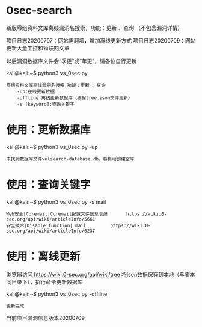 # 0sec-search
新版零组资料文库离线漏洞名搜索，功能：更新 、查询 （不包含漏洞详情）

项目日志20200707：网站需翻墙，增加离线更新方式 
项目日志20200709：网站更新大量工控和物联网文章

以后漏洞数据库文件会“季更”或“年更”，请各位自行更新

kali@kali:~$ python3 vs_0sec.py

    零组资料文库离线漏洞名搜索,功能：更新 、查询
        -up:在线更新数据
        -offline:离线更新数据库（根据tree.json文件更新）
        -s [keyword]:查询关键字

# 使用：更新数据库
kali@kali:~$ python3 vs_0sec.py -up

    未找到数据库文件vulsearch-database.db，将自动创建空库

# 使用：查询关键字
kali@kali:~$ python3 vs_0sec.py -s mail

    Web安全|Coremail|Coremail配置文件信息泄漏       https://wiki.0-sec.org/api/wiki/articleInfo/5661
    安全技术|Disable function| mail         https://wiki.0-sec.org/api/wiki/articleInfo/6237

# 使用：离线更新
浏览器访问 https://wiki.0-sec.org/api/wiki/tree 将json数据保存到本地（与脚本同目录下），执行命令更新数据库

kali@kali:~$ python3 vs_0sec.py -offline

    更新完成


当前项目漏洞信息版本20200709

